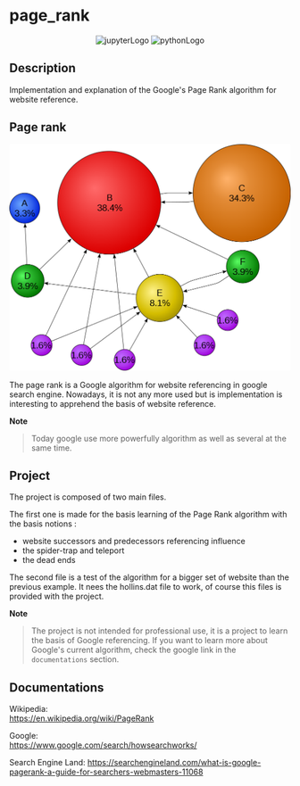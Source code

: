 # page_rank
<p align="center">
    <img src="https://img.shields.io/badge/Made%20with-Jupyter-orange?style=for-the-badge&logo=Jupyter" alt="jupyterLogo">
    <img src="https://img.shields.io/badge/Python-3776AB?style=for-the-badge&logo=python&logoColor=white" alt="pythonLogo"> 
</p>

## Description

Implementation and explanation of the Google's Page Rank algorithm for website reference.

## Page rank

<p align="center">
    <img src="images/wikipedia_image_page_rank.png" alt="wikipediaImgPageRank">
</p>

The page rank is a Google algorithm for website referencing in google search engine.
Nowadays, it is not any more used but is implementation is interesting to apprehend the basis of website reference.

**Note**
> Today google use more powerfully algorithm as well as several at the same time.

## Project

The project is composed of two main files.

The first one is made for the basis learning of the Page Rank algorithm with the basis notions :
- website successors and predecessors referencing influence
- the spider-trap and teleport
- the dead ends

The second file is a test of the algorithm for a bigger set of website than the previous example.
It nees the hollins.dat file to work, of course this files is provided with the project.

**Note**
> The project is not intended for professional use, it is a project to learn the basis of Google referencing.
> If you want to learn more about Google's current algorithm, check the google link in the `documentations` section.

## Documentations

Wikipedia:  
<https://en.wikipedia.org/wiki/PageRank>

Google:  
<https://www.google.com/search/howsearchworks/>

Search Engine Land:
<https://searchengineland.com/what-is-google-pagerank-a-guide-for-searchers-webmasters-11068>
